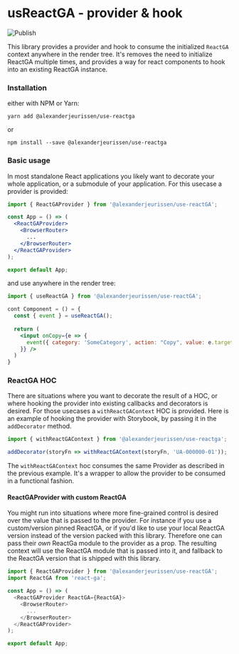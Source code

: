 # usReactGA - provider & hook
![Publish](https://github.com/alexanderjeurissen/use-reactga/workflows/Publish/badge.svg?event=release)

This library provides a provider and hook to consume the initialized `ReactGA` context anywhere in the render tree.
It's removes the need to initialize ReactGA multiple times, and provides a way for react components to hook into an existing ReactGA instance.

### Installation

either with NPM or Yarn:

`yarn add @alexanderjeurissen/use-reactga`

or

`npm install --save @alexanderjeurissen/use-reactga`

### Basic usage

In most standalone React applications you likely want to decorate your whole application, or a submodule of your application. For this usecase a provider is provided:

```jsx
import { ReactGAProvider } from '@alexanderjeurissen/use-reactGA';

const App = () => (
  <ReactGAProvider>
    <BrowserRouter>
      ...
    </BrowserRouter>
  </ReactGAProvider>
);

export default App;
```

and use anywhere in the render tree:

```jsx
import { useReactGA } from '@alexanderjeurissen/use-reactGA';

cont Component = () = {
  const { event } = useReactGA();
  
  return (
    <input onCopy={e => {
      event({ category: 'SomeCategory', action: "Copy", value: e.target.value.length });
    }} />
  )
}
```

### ReactGA HOC

There are situations where you want to decorate the result of a HOC, or where hooking the provider into existing callbacks and decorators is desired.
For those usecases a `withReactGAContext` HOC is provided. Here is an example of hooking the provider with Storybook, by passing it in the `addDecorator` method.

```js
import { withReactGAContext } from '@alexanderjeurissen/use-reactga';

addDecorator(storyFn => withReactGAContext(storyFn, 'UA-000000-01'));
```

The `withReactGAContext` hoc consumes the same Provider as described in the previous example. It's a wrapper to allow the provider to be consumed in a functional fashion.

#### ReactGAProvider with custom ReactGA

You might run into situations where more fine-grained control is desired over the value that is passed to the provider.
For instance if you use a custom/version pinned ReactGA, or if you'd like to use your local ReactGA version instead of the version packed with this library.
Therefore one can pass their *own* ReactGa module to the provider as a prop. The resulting context will use the ReactGA module that is passed into it, and fallback to the ReactGA version that is shipped with this library.

```js
import { ReactGAProvider } from '@alexanderjeurissen/use-reactGA';
import ReactGA from 'react-ga';

const App = () => (
  <ReactGAProvider ReactGA={ReactGA}>
    <BrowserRouter>
      ...
    </BrowserRouter>
  </ReactGAProvider>
);

export default App;
```
